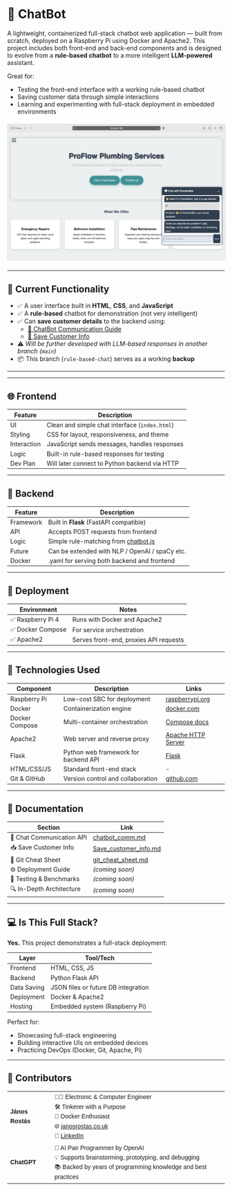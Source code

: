 # 🤖 ChatBot

A lightweight, containerized full-stack chatbot web application — built from scratch, deployed on a Raspberry Pi using Docker and Apache2. This project includes both front-end and back-end components and is designed to evolve from a **rule-based chatbot** to a more intelligent **LLM-powered** assistant.

Great for:
- Testing the front-end interface with a working rule-based chatbot
- Saving customer data through simple interactions
- Learning and experimenting with full-stack deployment in embedded environments

<div style="text-align: center; margin: 20px 0;">
  <img 
    src="screenshots/Screenshot_2025-07-17_at_21.45.30.png" 
    width="640" 
    alt="Screenshot from July 17, 2025"
    style="max-width: 100%; height: auto; border: 1px solid #ddd; border-radius: 4px;"
  >
</div>

---

## 🧪 Current Functionality

- ✅ A user interface built in **HTML**, **CSS**, and **JavaScript**
- ✅ A **rule-based** chatbot for demonstration (not very intelligent)
- ✅ Can **save customer details** to the backend using:
  - [📄 ChatBot Communication Guide](documents/chatbot_comm.md)
  - [🧾 Save Customer Info](documents/Save_customer_info.md)
- ⚠️ *Will be further developed with LLM-based responses in another branch (`main`)*
- 📦 This branch (`rule-based-chat`) serves as a working **backup**

---

---

## 🌐 Frontend

| Feature | Description |
|--------|-------------|
| UI | Clean and simple chat interface (`index.html`) |
| Styling | CSS for layout, responsiveness, and theme |
| Interaction | JavaScript sends messages, handles responses |
| Logic | Built-in rule-based responses for testing |
| Dev Plan | Will later connect to Python backend via HTTP |

---

## 🧠 Backend

| Feature | Description                                                 |
|--------|-------------------------------------------------------------|
| Framework | Built in **Flask** (FastAPI compatible)                     |
| API | Accepts POST requests from frontend                         |
| Logic | Simple rule-matching from [chatbot.js](frontend/chatbot.js) |
| Future | Can be extended with NLP / OpenAI / spaCy etc.              |
| Docker | .yaml for serving both backend and frontend                 |

---

## 🚀 Deployment

| Environment | Notes |
|-------------|-------|
| ✅ Raspberry Pi 4 | Runs with Docker and Apache2 |
| ✅ Docker Compose | For service orchestration |
| ✅ Apache2 | Serves front-end, proxies API requests |

---

## 📄 Technologies Used

| Component       | Description | Links |
|----------------|-------------|-------|
| Raspberry Pi   | Low-cost SBC for deployment | [raspberrypi.org](https://www.raspberrypi.com) |
| Docker         | Containerization engine | [docker.com](https://www.docker.com) |
| Docker Compose | Multi-container orchestration | [Compose docs](https://docs.docker.com/compose/) |
| Apache2        | Web server and reverse proxy | [Apache HTTP Server](https://httpd.apache.org) |
| Flask          | Python web framework for backend API | [Flask](https://flask.palletsprojects.com) |
| HTML/CSS/JS    | Standard front-end stack | - |
| Git & GitHub   | Version control and collaboration | [github.com](https://github.com) |

---

## 📌 Documentation

| Section                   | Link |
|---------------------------|------|
| 📜 Chat Communication API | [chatbot_comm.md](documents/chatbot_comm.md) |
| 📥 Save Customer Info     | [Save_customer_info.md](documents/Save_customer_info.md) |
| 🔧 Git Cheat Sheet        | [git_cheat_sheet.md](https://github.com/Janos11/Robot_Web_Controller/blob/master/git_cheat_sheet.md) |
| ⚙️ Deployment Guide       | _(coming soon)_ |
| 🧪 Testing & Benchmarks   | _(coming soon)_ |
| 🔍 In-Depth Architecture  | _(coming soon)_ |

---

## 💻 Is This Full Stack?

**Yes.** This project demonstrates a full-stack deployment:

| Layer      | Tool/Tech |
|------------|-----------|
| Frontend   | HTML, CSS, JS |
| Backend    | Python Flask API |
| Data Saving| JSON files or future DB integration |
| Deployment | Docker & Apache2 |
| Hosting    | Embedded system (Raspberry Pi) |

Perfect for:
- Showcasing full-stack engineering
- Building interactive UIs on embedded devices
- Practicing DevOps (Docker, Git, Apache, Pi)

---

## 🤝 Contributors

<table style="font-family: Arial, sans-serif; line-height: 1.6;">
  <tr>
    <td><strong>János Rostás</strong></td>
    <td>
      👨‍💻 Electronic & Computer Engineer<br>
      🛠️ Tinkerer with a Purpose<br>
      🐳 Docker Enthusiast<br>
      🌐 <a href="https://janosrostas.co.uk" target="_blank">janosrostas.co.uk</a><br>
      🔗 <a href="https://www.linkedin.com/in/janos-rostas/" target="_blank">LinkedIn</a>
    </td>
  </tr>
  <tr>
    <td><strong>ChatGPT</strong></td>
    <td>
      🤖 AI Pair Programmer by OpenAI<br>
      💡 Supports brainstorming, prototyping, and debugging<br>
      📚 Backed by years of programming knowledge and best practices
    </td>
  </tr>
</table>
